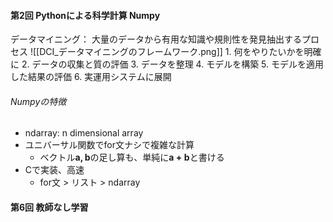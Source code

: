 #### 第2回 Pythonによる科学計算 Numpy
データマイニング：
	大量のデータから有用な知識や規則性を発見抽出するプロセス
	![[DCI_データマイニングのフレームワーク.png]]
	1. 何をやりたいかを明確に
	2. データの収集と質の評価
	3. データを整理
	4. モデルを構築
	5. モデルを適用した結果の評価
	6. 実運用システムに展開
###### Numpyの特徴
- ndarray: n dimensional array
- ユニバーサル関数でfor文ナシで複雑な計算
	- ベクトル$\boldsymbol{a, b}$の足し算も、単純に$\boldsymbol{a+b}$と書ける
- Cで実装、高速
	- for文 > リスト > ndarray
#### 第6回 教師なし学習
